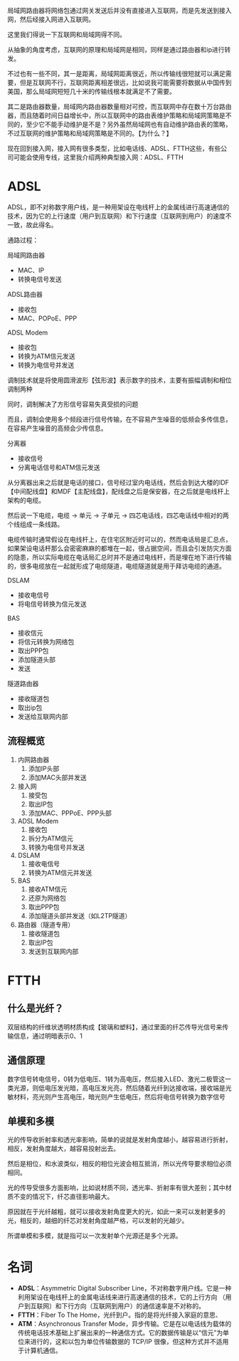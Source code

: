 
局域网路由器将网络包通过网关发送后并没有直接进入互联网，而是先发送到接入网，然后经接入网进入互联网。

这里我们得说一下互联网和局域网得不同。

从抽象的角度考虑，互联网的原理和局域网是相同，同样是通过路由器和ip进行转发。

不过也有一些不同，其一是距离，局域网距离很近，所以传输线很短就可以满足需要，但是互联网不行，互联网距离相差很远，比如说我可能需要将数据从中国传到美国，那么局域网短短几十米的传输线根本就满足不了需要。

其二是路由器数量，局域网内路由器数量相对可控，而互联网中存在数十万台路由器，而且随着时间日益增长中，所以互联网中的路由表维护策略和局域网策略是不同的，至少它不能手动维护是不是？另外虽然局域网也有自动维护路由表的策略，不过互联网的维护策略和局域网策略是不同的。【为什么？】

现在回到接入网，接入网有很多类型，比如电话线、ADSL、FTTH这些，有些公司可能会使用专线，这里我介绍两种典型接入网：ADSL、FTTH

# ADSL
ADSL，即不对称数字用户线，是一种用架设在电线杆上的金属线进行高速通信的技术，因为它的上行速度（用户到互联网）和下行速度（互联网到用户）的速度不一致，故此得名。

通路过程：

局域网路由器
- MAC、IP
- 转换电信号发送

ADSL路由器
- 接收包
- MAC、POPoE、PPP

ADSL Modem
- 接收包
- 转换为ATM信元发送
- 转换为电信号并发送

调制技术就是将使用圆滑波形【弦形波】表示数字的技术，主要有振幅调制和相位调制两种

同时，调制解决了方形信号容易失真受损的问题

而且，调制会使用多个频段进行信号传输，在不容易产生噪音的低频会多传信息，在容易产生噪音的高频会少传信息。

分离器
- 接收信号
- 分离电话信号和ATM信元发送

从分离器出来之后就是电话的接口，信号经过室内电话线，然后会到达大楼的IDF【中间配线盘】和MDF【主配线盘】，配线盘之后是保安器，在之后就是电线杆上架构的电缆。

然后说一下电缆，电缆 -> 单元 -> 子单元 -> 四芯电话线，四芯电话线中相对的两个线组成一条线路。

电缆传输时通常假设在电线杆上，在住宅区附近时可以的，然而电话局是汇总点，如果架设电话杆那么会密密麻麻的都堆在一起，很占据空间，而且会引发防灾方面的隐患，所以实际电缆在电话局汇总时并不是通过电线杆，而是埋在地下进行传输的，很多电缆放在一起就形成了电缆隧道，电缆隧道就是用于拜访电缆的通道。

DSLAM
- 接收电信号
- 将电信号转换为信元发送

BAS
- 接收信元
- 将信元转换为网络包
- 取出PPP包
- 添加隧道头部
- 发送

隧道路由器
- 接收隧道包
- 取出ip包
- 发送给互联网内部

## 流程概览
1. 内网路由器
   1. 添加IP头部
   2. 添加MAC头部并发送
2. 接入网
   1. 接受包
   2. 取出IP包
   3. 添加MAC、PPPoE、PPP头部
3. ADSL Modem
   1. 接收包
   2. 拆分为ATM信元
   3. 转换为电信号并发送 
4. DSLAM
   1. 接收电信号
   2. 转换为ATM信元并发送
5. BAS
   1. 接收ATM信元
   2. 还原为网络包
   3. 取出PPP包
   4. 添加隧道头部并发送（如L2TP隧道）
6. 路由器（隧道专用）
   1. 接收隧道包
   2. 取出IP包
   3. 发送到互联网内部

# FTTH
## 什么是光纤？

双层结构的纤维状透明材质构成【玻璃和塑料】，通过里面的纤芯传导光信号来传输信息，通过明暗表示0、1

## 通信原理

数字信号转电信号，0转为低电压、1转为高电压，然后接入LED、激光二极管这一类光源，则低电压发光暗，高电压发光亮，然后随着光纤到达接收端，接收端是光敏材料，亮光则产生高电压，暗光则产生低电压，然后将电信号转换为数字信号

## 单模和多模
光的传导收折射率和透光率影响，简单的说就是发射角度越小，越容易进行折射，相反，发射角度越大，越容易投射出去。

然后是相位，和水波类似，相反的相位光波会相互抵消，所以光传导要求相位必须相同。

光的传导受很多方面影响，比如说材质不同，透光率、折射率有很大差别；其中材质不变的情况下，纤芯直径影响最大。

原因就在于光纤越粗，就可以接收发射角度更大的光，如此一来可以发射更多的光，相反的，越细的纤芯对发射角度越严格，可以发射的光越少。

所谓单模和多模，就是指可以一次发射单个光源还是多个光源。

# 名词
- **ADSL**：Asymmetric Digital Subscriber Line，不对称数字用户线。它是一种
利用架设在电线杆上的金属电话线来进行高速通信的技术，它的上行方向
（用户到互联网）和下行方向（互联网到用户）的通信速率是不对称的。
- **FTTH**：Fiber To The Home，光纤到户。指的是将光纤接入家庭的意思、
- **ATM**：Asynchronous Transfer Mode，异步传输。它是在以电话线为载体的 传统电话技术基础上扩展出来的一种通信方式。它的数据传输是以“信元”为单位来进行的，这和以包为单位传输数据的 TCP/IP 很像，但这种方式并不适用于计算机通信。